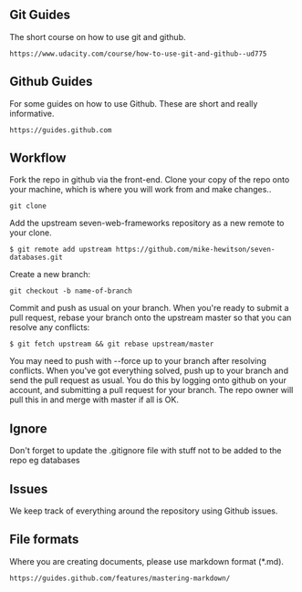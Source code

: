 ## Git Guides

The short course on how to use git and github.
```
https://www.udacity.com/course/how-to-use-git-and-github--ud775
```

## Github Guides

For some guides on how to use Github. These are short and really informative.
```
https://guides.github.com
```

## Workflow

Fork the repo in github via the front-end. Clone your copy of the repo onto your machine, which is where you will work from and make changes..
```
git clone
```
Add the upstream seven-web-frameworks repository as a new remote to your clone. 
```
$ git remote add upstream https://github.com/mike-hewitson/seven-databases.git
```
Create a new branch:
```
git checkout -b name-of-branch
```
Commit and push as usual on your branch.
When you're ready to submit a pull request, rebase your branch onto the upstream master so that you can resolve any conflicts: 
```
$ git fetch upstream && git rebase upstream/master
```
You may need to push with --force up to your branch after resolving conflicts.
When you've got everything solved, push up to your branch and send the pull request as usual. You do this by logging onto github on your account, and submitting a pull request for your branch. The repo owner will pull this in and merge with master if all is OK.

## Ignore

Don't forget to update the .gitignore file with stuff not to be added to the repo eg databases

## Issues
We keep track of everything around the repository using Github issues.

## File formats
Where you are creating documents, please use markdown format (*.md).
```
https://guides.github.com/features/mastering-markdown/
```
